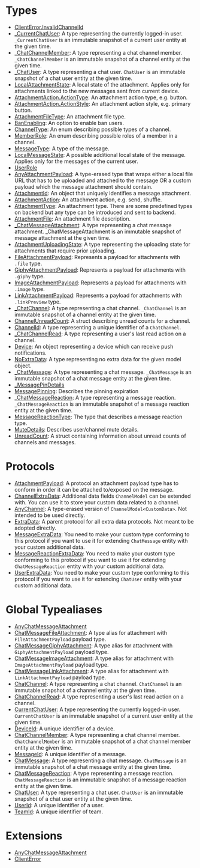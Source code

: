 # Types

  - [ClientError.InvalidChannelId](/ClientError_InvalidChannelId)
  - [\_CurrentChatUser](/_CurrentChatUser):
    A type representing the currently logged-in user. `_CurrentChatUser` is an immutable snapshot of a current user entity at
    the given time.
  - [\_ChatChannelMember](/_ChatChannelMember):
    A type representing a chat channel member. `_ChatChannelMember` is an immutable snapshot of a channel entity at the given time.
  - [\_ChatUser](/_ChatUser):
    A type representing a chat user. `ChatUser` is an immutable snapshot of a chat user entity at the given time.
  - [LocalAttachmentState](/LocalAttachmentState):
    A local state of the attachment. Applies only for attachments linked to the new messages sent from current device.
  - [AttachmentAction.ActionType](/AttachmentAction_ActionType):
    An attachment action type, e.g. button.
  - [AttachmentAction.ActionStyle](/AttachmentAction_ActionStyle):
    An attachment action style, e.g. primary button.
  - [AttachmentFileType](/AttachmentFileType):
    An attachment file type.
  - [BanEnabling](/BanEnabling):
    An option to enable ban users.
  - [ChannelType](/ChannelType):
    An enum describing possible types of a channel.
  - [MemberRole](/MemberRole):
    An enum describing possible roles of a member in a channel.
  - [MessageType](/MessageType):
    A type of the message.
  - [LocalMessageState](/LocalMessageState):
    A possible additional local state of the message. Applies only for the messages of the current user.
  - [UserRole](/UserRole)
  - [AnyAttachmentPayload](/AnyAttachmentPayload):
    A type-erased type that wraps either a local file URL that has to be uploaded
    and attached to the message OR a custom payload which the message attachment
    should contain.
  - [AttachmentId](/AttachmentId):
    An object that uniquely identifies a message attachment.
  - [AttachmentAction](/AttachmentAction):
    An attachment action, e.g. send, shuffle.
  - [AttachmentType](/AttachmentType):
    An attachment type.
    There are some predefined types on backend but any type can be introduced and sent to backend.
  - [AttachmentFile](/AttachmentFile):
    An attachment file description.
  - [\_ChatMessageAttachment](/_ChatMessageAttachment):
    A type representing a chat message attachment.
    \_ChatMessageAttachment<Payload> is an immutable snapshot of message attachment at the given time.
  - [AttachmentUploadingState](/AttachmentUploadingState):
    A type representing the uploading state for attachments that require prior uploading.
  - [FileAttachmentPayload](/FileAttachmentPayload):
    Represents a payload for attachments with `.file` type.
  - [GiphyAttachmentPayload](/GiphyAttachmentPayload):
    Represents a payload for attachments with `.giphy` type.
  - [ImageAttachmentPayload](/ImageAttachmentPayload):
    Represents a payload for attachments with `.image` type.
  - [LinkAttachmentPayload](/LinkAttachmentPayload):
    Represents a payload for attachments with `.linkPreview` type.
  - [\_ChatChannel](/_ChatChannel):
    A type representing a chat channel. `_ChatChannel` is an immutable snapshot of a channel entity at the given time.
  - [ChannelUnreadCount](/ChannelUnreadCount):
    A struct describing unread counts for a channel.
  - [ChannelId](/ChannelId):
    A type representing a unique identifier of a `ChatChannel`.
  - [\_ChatChannelRead](/_ChatChannelRead):
    A type representing a user's last read action on a channel.
  - [Device](/Device):
    An object representing a device which can receive push notifications.
  - [NoExtraData](/NoExtraData):
    A type representing no extra data for the given model object.
  - [\_ChatMessage](/_ChatMessage):
    A type representing a chat message. `_ChatMessage` is an immutable snapshot of a chat message entity at the given time.
  - [\_MessagePinDetails](/_MessagePinDetails)
  - [MessagePinning](/MessagePinning):
    Describes the pinning expiration
  - [\_ChatMessageReaction](/_ChatMessageReaction):
    A type representing a message reaction. `_ChatMessageReaction` is an immutable snapshot
    of a message reaction entity at the given time.
  - [MessageReactionType](/MessageReactionType):
    The type that describes a message reaction type.
  - [MuteDetails](/MuteDetails):
    Describes user/channel mute details.
  - [UnreadCount](/UnreadCount):
    A struct containing information about unread counts of channels and messages.

# Protocols

  - [AttachmentPayload](/AttachmentPayload):
    A protocol an attachment payload type has to conform in order it can be
    attached to/exposed on the message.
  - [ChannelExtraData](/ChannelExtraData):
    Additional data fields `ChannelModel` can be extended with. You can use it to store your custom data related to a channel.
  - [AnyChannel](/AnyChannel):
    A type-erased version of `ChannelModel<CustomData>`. Not intended to be used directly.
  - [ExtraData](/ExtraData):
    A parent protocol for all extra data protocols. Not meant to be adopted directly.
  - [MessageExtraData](/MessageExtraData):
    You need to make your custom type conforming to this protocol if you want to use it for extending `ChatMessage` entity with
    your custom additional data.
  - [MessageReactionExtraData](/MessageReactionExtraData):
    You need to make your custom type conforming to this protocol if you want to use it for extending `ChatMessageReaction` entity
    with your custom additional data.
  - [UserExtraData](/UserExtraData):
    You need to make your custom type conforming to this protocol if you want to use it for extending `ChatUser` entity with your
    custom additional data.

# Global Typealiases

  - [AnyChatMessageAttachment](/AnyChatMessageAttachment)
  - [ChatMessageFileAttachment](/ChatMessageFileAttachment):
    A type alias for attachment with `FileAttachmentPayload` payload type.
  - [ChatMessageGiphyAttachment](/ChatMessageGiphyAttachment):
    A type alias for attachment with `GiphyAttachmentPayload` payload type.
  - [ChatMessageImageAttachment](/ChatMessageImageAttachment):
    A type alias for attachment with `ImageAttachmentPayload` payload type.
  - [ChatMessageLinkAttachment](/ChatMessageLinkAttachment):
    A type alias for attachment with `LinkAttachmentPayload` payload type.
  - [ChatChannel](/ChatChannel):
    A type representing a chat channel. `ChatChannel` is an immutable snapshot of a channel entity at the given time.
  - [ChatChannelRead](/ChatChannelRead):
    A type representing a user's last read action on a channel.
  - [CurrentChatUser](/CurrentChatUser):
    A type representing the currently logged-in user. `CurrentChatUser` is an immutable snapshot of a current user entity at
    the given time.
  - [DeviceId](/DeviceId):
    A unique identifier of a device.
  - [ChatChannelMember](/ChatChannelMember):
    A type representing a chat channel member. `ChatChannelMember` is an immutable snapshot of a chat channel member entity
    at the given time.
  - [MessageId](/MessageId):
    A unique identifier of a message.
  - [ChatMessage](/ChatMessage):
    A type representing a chat message. `ChatMessage` is an immutable snapshot of a chat message entity at the given time.
  - [ChatMessageReaction](/ChatMessageReaction):
    A type representing a message reaction. `ChatMessageReaction` is an immutable snapshot of a message
    reaction entity at the given time.
  - [ChatUser](/ChatUser):
    A type representing a chat user. `ChatUser` is an immutable snapshot of a chat user entity at the given time.
  - [UserId](/UserId):
    A unique identifier of a user.
  - [TeamId](/TeamId):
    A unique identifier of team.

# Extensions

  - [AnyChatMessageAttachment](/AnyChatMessageAttachment)
  - [ClientError](/ClientError)
